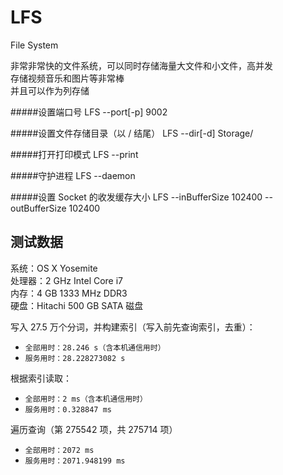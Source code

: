 # LFS
File System

非常非常快的文件系统，可以同时存储海量大文件和小文件，高并发<br>
存储视频音乐和图片等非常棒<br>
并且可以作为列存储<br>

#####设置端口号
LFS --port[-p] 9002<br>

#####设置文件存储目录（以 / 结尾）
LFS --dir[-d] Storage/<br>

#####打开打印模式
LFS --print<br>

#####守护进程
LFS --daemon<br>

#####设置 Socket 的收发缓存大小
LFS --inBufferSize 102400 --outBufferSize 102400<br>


测试数据
-

系统：OS X Yosemite<br>
处理器：2 GHz Intel Core i7<br>
内存：4 GB 1333 MHz DDR3<br>
硬盘：Hitachi 500 GB SATA 磁盘<br>

写入 27.5 万个分词，并构建索引（写入前先查询索引，去重）：<br>
* `全部用时：28.246 s（含本机通信用时）`
* `服务用时：28.228273082 s`

根据索引读取：<br>
* `全部用时：2 ms（含本机通信用时）`
* `服务用时：0.328847 ms`

遍历查询（第 275542 项，共 275714 项）<br>
* `全部用时：2072 ms`
* `服务用时：2071.948199 ms`


